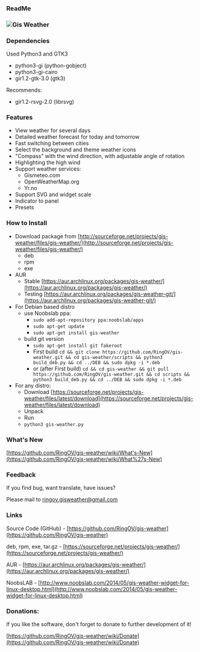 ### **ReadMe**

### **![Gis Weather](https://github.com/RingOV/gis-weather/raw/master/icon.png)**


### **Dependencies**
Used Python3 and GTK3
- python3-gi (python-gobject)
- python3-gi-cairo
- gir1.2-gtk-3.0 (gtk3)


Recommends:
- gir1.2-rsvg-2.0 (librsvg)

### **Features**
- View weather for several days
- Detailed weather forecast for today and tomorrow
- Fast switching between cities
- Select the background and theme weather icons
- "Compass" with the wind direction, with adjustable angle of rotation
- Highlighting the high wind
- Support weather services:
  - Gismeteo.com
  - OpenWeatherMap.org
  - Yr.no
- Support SVG and widget scale
- Indicator to panel
- Presets


### **How to Install**
- Download package from [http://sourceforge.net/projects/gis-weather/files/gis-weather/](http://sourceforge.net/projects/gis-weather/files/gis-weather/)
  - deb
  - rpm
  - exe
- AUR
  - Stable [https://aur.archlinux.org/packages/gis-weather/](https://aur.archlinux.org/packages/gis-weather/)
  - Testing [https://aur.archlinux.org/packages/gis-weather-git/](https://aur.archlinux.org/packages/gis-weather-git/)
- For Debian based distro 
  - use Noobslab ppa:
    - `sudo add-apt-repository ppa:noobslab/apps`
    - `sudo apt-get update`
    - `sudo apt-get install gis-weather`
  - build git version
    - `sudo apt-get install git fakeroot`
    - First build `cd && git clone https://github.com/RingOV/gis-weather.git && cd gis-weather/scripts && python3 build_deb.py && cd ../DEB && sudo dpkg -i *.deb`
    - or (after First build) `cd && cd gis-weather && git pull https://github.com/RingOV/gis-weather.git && cd scripts && python3 build_deb.py && cd ../DEB && sudo dpkg -i *.deb`
- For any distro:
  - Download [https://sourceforge.net/projects/gis-weather/files/latest/download](https://sourceforge.net/projects/gis-weather/files/latest/download)
  - Unpack
  - Run
  - `python3 gis-weather.py`


### **What's New**

[https://github.com/RingOV/gis-weather/wiki/What's-New](https://github.com/RingOV/gis-weather/wiki/What%27s-New)


### **Feedback**

If you find bug, want translate, have issues?

Please mail to ringov.gisweather@gmail.com


### **Links**

Source Code (GitHub) - [https://github.com/RingOV/gis-weather](https://github.com/RingOV/gis-weather)

deb, rpm, exe, tar.gz - [https://sourceforge.net/projects/gis-weather/](https://sourceforge.net/projects/gis-weather/)

AUR - [https://aur.archlinux.org/packages/gis-weather/](https://aur.archlinux.org/packages/gis-weather/)

NoobsLAB - [http://www.noobslab.com/2014/05/gis-weather-widget-for-linux-desktop.html](http://www.noobslab.com/2014/05/gis-weather-widget-for-linux-desktop.html)


### Donations:

If you like the software, don't forget to donate to further development of it!

[https://github.com/RingOV/gis-weather/wiki/Donate](https://github.com/RingOV/gis-weather/wiki/Donate)
